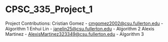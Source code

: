 # CPSC_335_Project_1
Project Contributions:
Cristian Gomez - cmgomez2002@csu.fullerton.edu - Algorithm 1
Enhui Lin - janelin25@csu.fullerton.edu - Algorithm 2
Alexis Martinez - AlexisMartinez323349@csu.fullerton.edu - Algorithm 3
